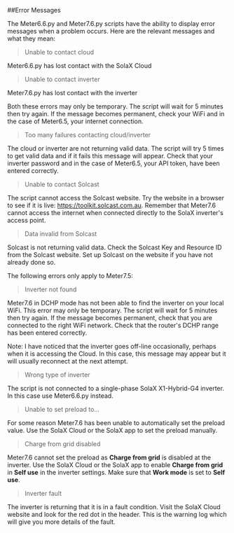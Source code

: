 ##Error Messages

The Meter6.6.py and Meter7.6.py scripts have the ability to display error messages when a problem occurs.
Here are the relevant messages and what they mean:

>Unable to contact cloud

Meter6.6.py has lost contact with the SolaX Cloud

>Unable to contact inverter

Meter7.6.py has lost contact with the inverter

Both these errors may only be temporary. The script will wait for 5 minutes then try again.
If the message becomes permanent, check your WiFi and in the case of Meter6.5, your internet connection.

>Too many failures contacting cloud/inverter

The cloud or inverter are not returning valid data. The script will try 5 times to get valid data and if it fails this message will appear.
Check that your inverter password and in the case of Meter6.5, your API token, have been entered correctly.

>Unable to contact Solcast

The script cannot access the Solcast website. Try the website in a browser to see if it is live: https://toolkit.solcast.com.au.
Remember that Meter7.6 cannot access the internet when connected directly to the SolaX inverter's access point.

>Data invalid from Solcast

Solcast is not returning valid data. Check the Solcast Key and Resource ID from the Solcast website. Set up Solcast on the website if you have not already done so.

The following errors only apply to Meter7.5:

>Inverter not found

Meter7.6 in DCHP mode has not been able to find the inverter on your local WiFi. This error may only be temporary. The script will wait for 5 minutes then try again.
If the message becomes permanent, check that you are connected to the right WiFi network. Check that the router's DCHP range has been entered correctly.

Note: I have noticed that the inverter goes off-line occasionally, perhaps when it is accessing the Cloud. In this case, this message may appear but it will usually reconnect at the next attempt.

>Wrong type of inverter

The script is not connected to a single-phase SolaX X1-Hybrid-G4 inverter. In this case use Meter6.6.py instead.

>Unable to set preload to...

For some reason Meter7.6 has been unable to automatically set the preload value. Use the SolaX Cloud or the SolaX app to set the preload manually.

>Charge from grid disabled

Meter7.6 cannot set the preload as **Charge from grid** is disabled at the inverter. 
Use the SolaX Cloud or the SolaX app to enable **Charge from grid** in **Self use** in the inverter settings. Make sure that **Work mode** is set to **Self use**.  
 
>Inverter fault

The inverter is returning that it is in a fault condition. Visit the SolaX Cloud website and look for the red dot in the header. This is the warning log which will give you more details of the fault.

